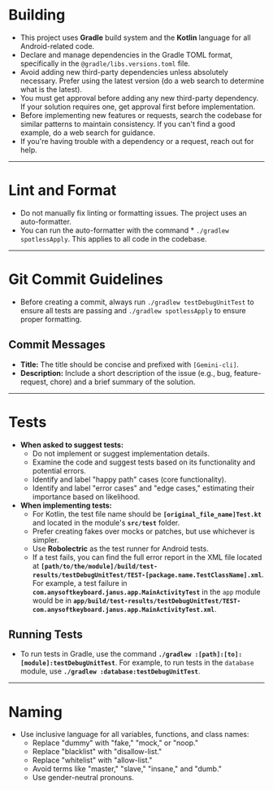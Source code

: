 # Building
- This project uses **Gradle** build system and the **Kotlin** language for all Android-related code.
- Declare and manage dependencies in the Gradle TOML format, specifically in the `@gradle/libs.versions.toml` file.
- Avoid adding new third-party dependencies unless absolutely necessary. Prefer using the latest version (do a web search to determine what is the latest).
- You must get approval before adding any new third-party dependency. If your solution requires one, get approval first before implementation.
- Before implementing new features or requests, search the codebase for similar patterns to maintain consistency. If you can't find a good example, do a web search for guidance.
- If you're having trouble with a dependency or a request, reach out for help.

---

# Lint and Format
- Do not manually fix linting or formatting issues. The project uses an auto-formatter.
- You can run the auto-formatter with the command *
`./gradlew spotlessApply`. This applies to all code in the codebase.

---

# Git Commit Guidelines
- Before creating a commit, always run `./gradlew testDebugUnitTest` to ensure all tests are passing and `./gradlew spotlessApply` to ensure proper formatting.

## Commit Messages
- **Title:** The title should be concise and prefixed with `[Gemini-cli]`.
- **Description:** Include a short description of the issue (e.g., bug, feature-request, chore) and a brief summary of the solution.

---

# Tests
- **When asked to suggest tests:**
    - Do not implement or suggest implementation details.
    - Examine the code and suggest tests based on its functionality and potential errors.
    - Identify and label "happy path" cases (core functionality).
    - Identify and label "error cases" and "edge cases," estimating their importance based on likelihood.
- **When implementing tests:**
    - For Kotlin, the test file name should be **`[original_file_name]Test.kt`** and located in the module's **`src/test`** folder.
    - Prefer creating fakes over mocks or patches, but use whichever is simpler.
    - Use **Robolectric** as the test runner for Android tests.
    - If a test fails, you can find the full error report in the XML file located at **`[path/to/the/module]/build/test-results/testDebugUnitTest/TEST-[package.name.TestClassName].xml`**. For example, a test failure in **`com.anysoftkeyboard.janus.app.MainActivityTest`** in the `app` module would be in **`app/build/test-results/testDebugUnitTest/TEST-com.anysoftkeyboard.janus.app.MainActivityTest.xml`**.

## Running Tests
- To run tests in Gradle, use the command **`./gradlew :[path]:[to]:[module]:testDebugUnitTest`**. For example, to run tests in the `database` module, use **`./gradlew :database:testDebugUnitTest`**.

---

# Naming
- Use inclusive language for all variables, functions, and class names:
    - Replace "dummy" with "fake," "mock," or "noop."
    - Replace "blacklist" with "disallow-list."
    - Replace "whitelist" with "allow-list."
    - Avoid terms like "master," "slave," "insane," and "dumb."
    - Use gender-neutral pronouns.
